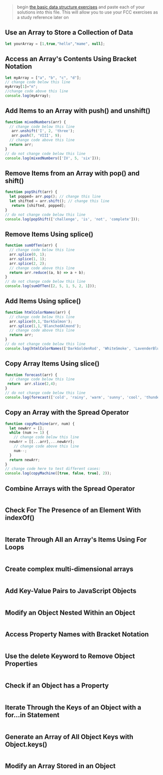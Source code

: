 > begin [the basic data structure exercises](https://learn.freecodecamp.org/javascript-algorithms-and-data-structures/basic-data-structures) and paste each of your solutions into this file.  This will allow you to use your FCC exercises as a study reference later on  

## Use an Array to Store a Collection of Data
```js
let yourArray = [1,true,"hello","mame", null];
```
## Access an Array's Contents Using Bracket Notation
```js
let myArray = ["a", "b", "c", "d"];
// change code below this line
myArray[1]="n";
//change code above this line
console.log(myArray);
```
## Add Items to an Array with push() and unshift()
```js
function mixedNumbers(arr) {
  // change code below this line
   arr.unshift('I', 2, 'three');
   arr.push(7, 'VIII', 9);
  // change code above this line
  return arr;
}
// do not change code below this line
console.log(mixedNumbers(['IV', 5, 'six']));
```
## Remove Items from an Array with pop() and shift()
```js
function popShift(arr) {
  let popped= arr.pop(); // change this line
  let shifted = arr.shift(); // change this line
   return [shifted, popped];
}
// do not change code below this line
console.log(popShift(['challenge', 'is', 'not', 'complete']));
```
## Remove Items Using splice()
```js
function sumOfTen(arr) {
  // change code below this line
  arr.splice(0, 1);
  arr.splice(1, 1);
  arr.splice(2, 2); 
  // change code above this line
  return arr.reduce((a, b) => a + b);
}
// do not change code below this line
console.log(sumOfTen([2, 5, 1, 5, 2, 1]));
```
## Add Items Using splice()
```js
function htmlColorNames(arr) {
  // change code below this line
  arr.splice(0,1,'DarkSalmon');
  arr.splice(1,1,'BlanchedAlmond');
  // change code above this line
  return arr;
} 
// do not change code below this line
console.log(htmlColorNames(['DarkGoldenRod', 'WhiteSmoke', 'LavenderBlush', 'PaleTurqoise', 'FireBrick']));
```
## Copy Array Items Using slice()
```js
function forecast(arr) {
  // change code below this line
 return  arr.slice(2,4);
}
// do not change code below this line
console.log(forecast(['cold', 'rainy', 'warm', 'sunny', 'cool', 'thunderstorms']));
```
## Copy an Array with the Spread Operator
```js
function copyMachine(arr, num) {
  let newArr = [];
  while (num >= 1) {
    // change code below this line
  newArr = [[...arr],...newArr];
    // change code above this line
    num--;
  }
  return newArr;
}
// change code here to test different cases:
console.log(copyMachine([true, false, true], 2));
```
## Combine Arrays with the Spread Operator
```js
```
## Check For The Presence of an Element With indexOf()
```js
```
## Iterate Through All an Array's Items Using For Loops
```js
```
## Create complex multi-dimensional arrays
```js
```
## Add Key-Value Pairs to JavaScript Objects
```js
```
## Modify an Object Nested Within an Object
```js
```
## Access Property Names with Bracket Notation
```js
```
## Use the delete Keyword to Remove Object Properties
```js
```
## Check if an Object has a Property
```js
```
## Iterate Through the Keys of an Object with a for...in Statement
```js
```
## Generate an Array of All Object Keys with Object.keys()
```js
```
## Modify an Array Stored in an Object
```js
```
